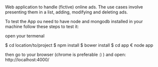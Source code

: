  Web application to handle (fictive) online ads. The use cases involve presenting them in a list, adding,
modifying and deleting ads.

To test the App ou need to have node and mongodb installed in your machine
 follow these steps to test it:
 
 open  your termenal
 
$ cd location/to/project
$ npm install
$ bower install
$ cd app
€ node app

then go to your browser (chrome is preferable :) ) and open:
http://localhost:4000/
